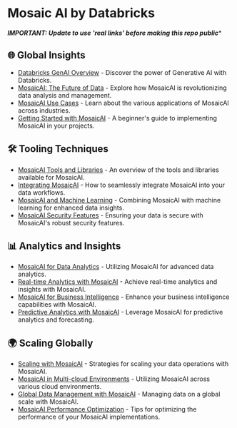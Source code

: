 # Mosaic AI by Databricks

***IMPORTANT: Update to use 'real links' before making this repo public****

## 🌐 Global Insights
- [Databricks GenAI Overview](https://www.databricks.com/glossary/what-is-generative-ai) - Discover the power of Generative AI with Databricks.
- [MosaicAI: The Future of Data](https://www.databricks.com/product/mosaic-ai) - Explore how MosaicAI is revolutionizing data analysis and management.
- [MosaicAI Use Cases](https://www.databricks.com/solutions/industries) - Learn about the various applications of MosaicAI across industries.
- [Getting Started with MosaicAI](https://docs.databricks.com/applications/machine-learning/mosaic/index.html) - A beginner's guide to implementing MosaicAI in your projects.

## 🛠️ Tooling Techniques
- [MosaicAI Tools and Libraries](https://docs.databricks.com/applications/machine-learning/mosaic/tools-libraries.html) - An overview of the tools and libraries available for MosaicAI.
- [Integrating MosaicAI](https://www.databricks.com/blog/2021/12/07/introducing-databricks-mosaic-ai-a-unified-platform-for-generative-ai.html) - How to seamlessly integrate MosaicAI into your data workflows.
- [MosaicAI and Machine Learning](https://www.databricks.com/blog/2021/11/30/accelerating-machine-learning-with-mosaic-ai.html) - Combining MosaicAI with machine learning for enhanced data insights.
- [MosaicAI Security Features](https://docs.databricks.com/security/privacy/mosaic-ai-security.html) - Ensuring your data is secure with MosaicAI's robust security features.

## 📊 Analytics and Insights
- [MosaicAI for Data Analytics](https://www.databricks.com/solutions/data-engineering/mosaic-ai) - Utilizing MosaicAI for advanced data analytics.
- [Real-time Analytics with MosaicAI](https://www.databricks.com/blog/2021/10/19/real-time-analytics-at-scale-with-databricks-mosaic-ai.html) - Achieve real-time analytics and insights with MosaicAI.
- [MosaicAI for Business Intelligence](https://www.databricks.com/solutions/business-intelligence/mosaic-ai) - Enhance your business intelligence capabilities with MosaicAI.
- [Predictive Analytics with MosaicAI](https://docs.databricks.com/applications/machine-learning/mosaic/predictive-analytics.html) - Leverage MosaicAI for predictive analytics and forecasting.

## 🌍 Scaling Globally
- [Scaling with MosaicAI](https://www.databricks.com/blog/2021/09/29/scaling-your-data-science-efforts-with-mosaic-ai.html) - Strategies for scaling your data operations with MosaicAI.
- [MosaicAI in Multi-cloud Environments](https://docs.databricks.com/administration-guide/multi-cloud/mosaic-ai.html) - Utilizing MosaicAI across various cloud environments.
- [Global Data Management with MosaicAI](https://www.databricks.com/blog/2021/08/25/global-data-management-with-databricks-mosaic-ai.html) - Managing data on a global scale with MosaicAI.
- [MosaicAI Performance Optimization](https://docs.databricks.com/applications/machine-learning/performance/mosaic/index.html) - Tips for optimizing the performance of your MosaicAI implementations.
